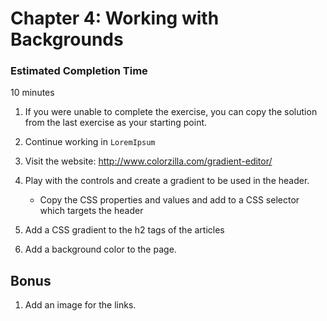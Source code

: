 # Chapter 4: Working with Backgrounds

### Estimated Completion Time 
10 minutes
 

1. If you were unable to complete the exercise, you can copy the solution from the last exercise as your starting point.

1. Continue working in `LoremIpsum`
 
1. Visit the website: http://www.colorzilla.com/gradient-editor/

1. Play with the controls and create a gradient to be used in the header.
    * Copy the CSS properties and values and add to a CSS selector which targets the header 
    
1. Add a CSS gradient to the h2 tags of the articles 

1. Add a background color to the page.

## Bonus

1. Add an image for the links. 
